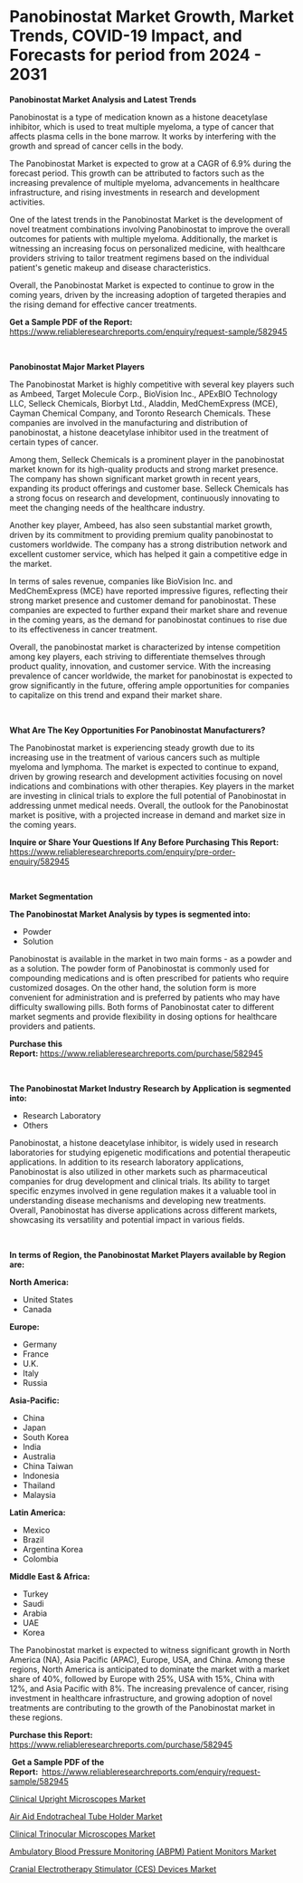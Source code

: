 <p><h1>Panobinostat Market Growth, Market Trends, COVID-19 Impact, and Forecasts for period from 2024 - 2031</h1></p><p><strong>Panobinostat Market Analysis and Latest Trends</strong></p>
<p><p>Panobinostat is a type of medication known as a histone deacetylase inhibitor, which is used to treat multiple myeloma, a type of cancer that affects plasma cells in the bone marrow. It works by interfering with the growth and spread of cancer cells in the body.</p><p>The Panobinostat Market is expected to grow at a CAGR of 6.9% during the forecast period. This growth can be attributed to factors such as the increasing prevalence of multiple myeloma, advancements in healthcare infrastructure, and rising investments in research and development activities.</p><p>One of the latest trends in the Panobinostat Market is the development of novel treatment combinations involving Panobinostat to improve the overall outcomes for patients with multiple myeloma. Additionally, the market is witnessing an increasing focus on personalized medicine, with healthcare providers striving to tailor treatment regimens based on the individual patient's genetic makeup and disease characteristics.</p><p>Overall, the Panobinostat Market is expected to continue to grow in the coming years, driven by the increasing adoption of targeted therapies and the rising demand for effective cancer treatments.</p></p>
<p><strong>Get a Sample PDF of the Report:&nbsp;</strong> <a href="https://www.reliableresearchreports.com/enquiry/request-sample/582945">https://www.reliableresearchreports.com/enquiry/request-sample/582945</a></p>
<p>&nbsp;</p>
<p><strong>Panobinostat Major Market Players</strong></p>
<p><p>The Panobinostat Market is highly competitive with several key players such as Ambeed, Target Molecule Corp., BioVision Inc., APExBIO Technology LLC, Selleck Chemicals, Biorbyt Ltd., Aladdin, MedChemExpress (MCE), Cayman Chemical Company, and Toronto Research Chemicals. These companies are involved in the manufacturing and distribution of panobinostat, a histone deacetylase inhibitor used in the treatment of certain types of cancer.</p><p>Among them, Selleck Chemicals is a prominent player in the panobinostat market known for its high-quality products and strong market presence. The company has shown significant market growth in recent years, expanding its product offerings and customer base. Selleck Chemicals has a strong focus on research and development, continuously innovating to meet the changing needs of the healthcare industry.</p><p>Another key player, Ambeed, has also seen substantial market growth, driven by its commitment to providing premium quality panobinostat to customers worldwide. The company has a strong distribution network and excellent customer service, which has helped it gain a competitive edge in the market.</p><p>In terms of sales revenue, companies like BioVision Inc. and MedChemExpress (MCE) have reported impressive figures, reflecting their strong market presence and customer demand for panobinostat. These companies are expected to further expand their market share and revenue in the coming years, as the demand for panobinostat continues to rise due to its effectiveness in cancer treatment.</p><p>Overall, the panobinostat market is characterized by intense competition among key players, each striving to differentiate themselves through product quality, innovation, and customer service. With the increasing prevalence of cancer worldwide, the market for panobinostat is expected to grow significantly in the future, offering ample opportunities for companies to capitalize on this trend and expand their market share.</p></p>
<p>&nbsp;</p>
<p><strong>What Are The Key Opportunities For Panobinostat Manufacturers?</strong></p>
<p><p>The Panobinostat market is experiencing steady growth due to its increasing use in the treatment of various cancers such as multiple myeloma and lymphoma. The market is expected to continue to expand, driven by growing research and development activities focusing on novel indications and combinations with other therapies. Key players in the market are investing in clinical trials to explore the full potential of Panobinostat in addressing unmet medical needs. Overall, the outlook for the Panobinostat market is positive, with a projected increase in demand and market size in the coming years.</p></p>
<p><strong>Inquire or Share Your Questions If Any Before Purchasing This Report:</strong> <a href="https://www.reliableresearchreports.com/enquiry/pre-order-enquiry/582945">https://www.reliableresearchreports.com/enquiry/pre-order-enquiry/582945</a></p>
<p>&nbsp;</p>
<p><strong>Market Segmentation</strong></p>
<p><strong>The Panobinostat Market Analysis by types is segmented into:</strong></p>
<p><ul><li>Powder</li><li>Solution</li></ul></p>
<p><p>Panobinostat is available in the market in two main forms - as a powder and as a solution. The powder form of Panobinostat is commonly used for compounding medications and is often prescribed for patients who require customized dosages. On the other hand, the solution form is more convenient for administration and is preferred by patients who may have difficulty swallowing pills. Both forms of Panobinostat cater to different market segments and provide flexibility in dosing options for healthcare providers and patients.</p></p>
<p><strong>Purchase this Report:&nbsp;</strong><a href="https://www.reliableresearchreports.com/purchase/582945">https://www.reliableresearchreports.com/purchase/582945</a></p>
<p>&nbsp;</p>
<p><strong>The Panobinostat Market Industry Research by Application is segmented into:</strong></p>
<p><ul><li>Research Laboratory</li><li>Others</li></ul></p>
<p><p>Panobinostat, a histone deacetylase inhibitor, is widely used in research laboratories for studying epigenetic modifications and potential therapeutic applications. In addition to its research laboratory applications, Panobinostat is also utilized in other markets such as pharmaceutical companies for drug development and clinical trials. Its ability to target specific enzymes involved in gene regulation makes it a valuable tool in understanding disease mechanisms and developing new treatments. Overall, Panobinostat has diverse applications across different markets, showcasing its versatility and potential impact in various fields.</p></p>
<p>&nbsp;</p>
<p><strong>In terms of Region, the Panobinostat Market Players available by Region are:</strong></p>
<p>
    <p> <strong> North America: </strong>
        <ul>
            <li>United States</li>
            <li>Canada</li>
        </ul>
        </p> 
    <p> <strong> Europe: </strong>
        <ul>
            <li>Germany</li>
            <li>France</li>
            <li>U.K.</li>
            <li>Italy</li>
            <li>Russia</li>
        </ul>
        </p> 
    <p> <strong> Asia-Pacific: </strong>
        <ul>
            <li>China</li>
            <li>Japan</li>
            <li>South Korea</li>
            <li>India</li>
            <li>Australia</li>
            <li>China Taiwan</li>
            <li>Indonesia</li>
            <li>Thailand</li>
            <li>Malaysia</li>
        </ul>
        </p> 
    <p> <strong> Latin America: </strong>
        <ul>
            <li>Mexico</li>
            <li>Brazil</li>
            <li>Argentina Korea</li>
            <li>Colombia</li>
        </ul>
        </p> 
    <p> <strong> Middle East & Africa: </strong>
        <ul>
            <li>Turkey</li>
            <li>Saudi</li>
            <li>Arabia</li>
            <li>UAE</li>
            <li>Korea</li>
        </ul>
    </p>
    </p>
<p><p>The Panobinostat market is expected to witness significant growth in North America (NA), Asia Pacific (APAC), Europe, USA, and China. Among these regions, North America is anticipated to dominate the market with a market share of 40%, followed by Europe with 25%, USA with 15%, China with 12%, and Asia Pacific with 8%. The increasing prevalence of cancer, rising investment in healthcare infrastructure, and growing adoption of novel treatments are contributing to the growth of the Panobinostat market in these regions.</p></p>
<p><strong>Purchase this Report: </strong><a href="https://www.reliableresearchreports.com/purchase/582945">https://www.reliableresearchreports.com/purchase/582945</a></p>
<p>&nbsp;<strong>Get a Sample PDF of the Report:&nbsp;&nbsp;</strong><a href="https://www.reliableresearchreports.com/enquiry/request-sample/582945">https://www.reliableresearchreports.com/enquiry/request-sample/582945</a></p>
<p><strong></strong></p>
<p><p><a href="https://medium.com/@zoerees777/clinical-upright-microscopes-market-size-market-outlook-and-market-forecast-2024-to-2031-aa50efefbceb">Clinical Upright Microscopes Market</a></p><p><a href="https://medium.com/@annaalexander40/air-aid-endotracheal-tube-holder-market-report-reveals-the-latest-trends-and-growth-opportunities-a3d27fdf4edd">Air Aid Endotracheal Tube Holder Market</a></p><p><a href="https://medium.com/@zoerees777/clinical-trinocular-microscopes-market-size-market-outlook-and-market-forecast-2024-to-2031-e8a8ae6b2007">Clinical Trinocular Microscopes Market</a></p><p><a href="https://medium.com/@annaalexander40/ambulatory-blood-pressure-monitoring-abpm-patient-monitors-market-the-key-to-successful-business-9dfc0fa69ddc">Ambulatory Blood Pressure Monitoring (ABPM) Patient Monitors Market</a></p><p><a href="https://medium.com/p/50f9d8a45f24/edit">Cranial Electrotherapy Stimulator (CES) Devices Market</a></p></p>